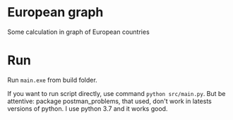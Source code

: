 # European graph
Some calculation in graph of European countries

# Run
Run `main.exe` from build folder.

If you want to run script directly, use command `python src/main.py`.
But be attentive: package postman_problems, that used, don't work in latests
versions of python. I use python 3.7 and it works good.
